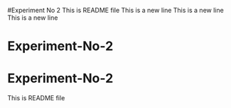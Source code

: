 #Experiment No 2
This is README file
This is a new line
This is a new line
This is a new line
# Experiment-No-2
# Experiment-No-2
This is README file
